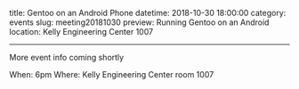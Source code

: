 title: Gentoo on an Android Phone
datetime: 2018-10-30 18:00:00
category: events
slug: meeting20181030
preview: Running Gentoo on an Android
location: Kelly Engineering Center 1007

---

More event info coming shortly

When: 6pm
Where: Kelly Engineering Center room 1007
